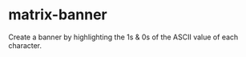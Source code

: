 # matrix-banner
Create a banner by highlighting the 1s &amp; 0s of the ASCII value of each character.
